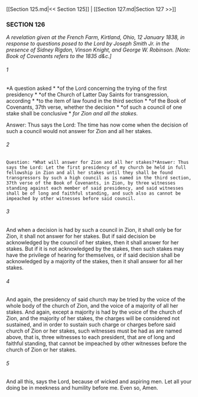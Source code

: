 [[Section 125.md|<< Section 125]]  |  [[Section 127.md|Section 127 >>]]

### SECTION 126

*A revelation given at the French Farm, Kirtland, Ohio, 12 January 1838, in response to questions posed to the Lord by Joseph Smith Jr. in the presence of Sidney Rigdon, Vinson Knight, and George W. Robinson. [Note: *Book of Covenants* refers to the 1835 d&c.]*

###### 1

*A question asked *
*of the Lord concerning the trying of the first presidency *
*of the Church of Latter Day Saints for transgression, according *
*to the item of law found in the third section *
*of the Book of Covenants, 37th verse, whether the decision *
*of such a council of one stake shall be conclusive *
*for Zion and all the stakes.*


Answer: Thus says the Lord: The time has now come when the decision of such a council would not answer for Zion and all her stakes.

###### 2

    Question: *What will answer for Zion and all her stakes?*Answer: Thus says the Lord: Let the first presidency of my church be held in full fellowship in Zion and all her stakes until they shall be found transgressors by such a high council as is named in the third section, 37th verse of the Book of Covenants, in Zion, by three witnesses standing against each member of said presidency, and said witnesses shall be of long and faithful standing, and such also as cannot be impeached by other witnesses before said council.

###### 3
And when a decision is had by such a council in Zion, it shall only be for Zion, it shall not answer for her stakes. But if said decision be acknowledged by the council of her stakes, then it shall answer for her stakes. But if it is not acknowledged by the stakes, then such stakes may have the privilege of hearing for themselves, or if said decision shall be acknowledged by a majority of the stakes, then it shall answer for all her stakes.

###### 4
And again, the presidency of said church may be tried by the voice of the whole body of the church of Zion, and the voice of a majority of all her stakes. And again, except a majority is had by the voice of the church of Zion, and the majority of her stakes, the charges will be considered not sustained, and in order to sustain such charge or charges before said church of Zion or her stakes, such witnesses must be had as are named above, that is, three witnesses to each president, that are of long and faithful standing, that cannot be impeached by other witnesses before the church of Zion or her stakes.

###### 5
And all this, says the Lord, because of wicked and aspiring men. Let all your doing be in meekness and humility before me. Even so, Amen.